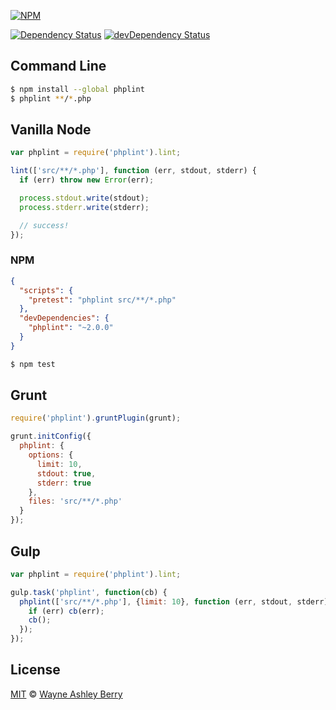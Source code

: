 [![NPM](https://nodei.co/npm/phplint.png?downloads=true&stars=true)](https://nodei.co/npm/phplint/)

[![Dependency Status](https://david-dm.org/wayneashleyberry/node-phplint/status.svg?style=flat)](https://david-dm.org/wayneashleyberry/node-phplint#info=dependencies)
[![devDependency Status](https://david-dm.org/wayneashleyberry/node-phplint/dev-status.svg?style=flat)](https://david-dm.org/wayneashleyberry/node-phplint#info=devDependencies)

## Command Line

```sh
$ npm install --global phplint
$ phplint **/*.php
```

## Vanilla Node

```js
var phplint = require('phplint').lint;

lint(['src/**/*.php'], function (err, stdout, stderr) {
  if (err) throw new Error(err);

  process.stdout.write(stdout);
  process.stderr.write(stderr);

  // success!
});
```

### NPM

```json
{
  "scripts": {
    "pretest": "phplint src/**/*.php"
  },
  "devDependencies": {
    "phplint": "~2.0.0"
  }
}
```

```sh
$ npm test
```

## Grunt

```js
require('phplint').gruntPlugin(grunt);

grunt.initConfig({
  phplint: {
    options: {
      limit: 10,
      stdout: true,
      stderr: true
    },
    files: 'src/**/*.php'
  }
});
```

## Gulp

```js
var phplint = require('phplint').lint;

gulp.task('phplint', function(cb) {
  phplint(['src/**/*.php'], {limit: 10}, function (err, stdout, stderr) {
    if (err) cb(err);
    cb();
  });
});
```

## License

[MIT](http://opensource.org/licenses/MIT) © [Wayne Ashley Berry](https://twitter.com/waynethebrain)
